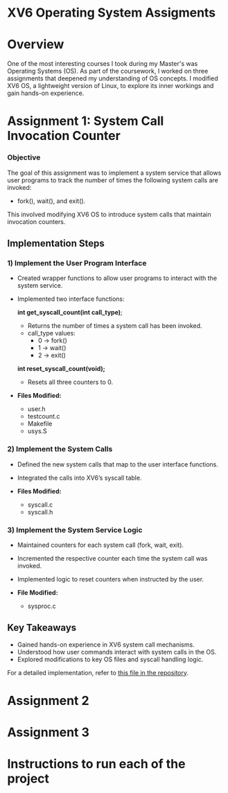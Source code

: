 # XV6 Operating System Assigments

# Overview
One of the most interesting courses I took during my Master's was Operating Systems (OS). As part of the coursework, I worked on three assignments that deepened my understanding of OS concepts. I modified XV6 OS, a lightweight version of Linux, to explore its inner workings and gain hands-on experience. 

# **Assignment 1: System Call Invocation Counter**  

### **Objective**  
The goal of this assignment was to implement a system service that allows user programs to track the number of times the following system calls are invoked:  
- fork(), wait(), and exit().  

This involved modifying XV6 OS to introduce system calls that maintain invocation counters.  

## **Implementation Steps**  

### **1) Implement the User Program Interface**  
- Created wrapper functions to allow user programs to interact with the system service.  
- Implemented two interface functions:  

  **int get_syscall_count(int call_type)**;
  - Returns the number of times a system call has been invoked.  
  - call_type values:  
    - 0 → fork()  
    - 1 → wait()  
    - 2 → exit()  

  **int reset_syscall_count(void);**
  - Resets all three counters to 0.  

- **Files Modified:**  
  - user.h
  - testcount.c
  - Makefile
  - usys.S

### **2) Implement the System Calls**  
- Defined the new system calls that map to the user interface functions.  
- Integrated the calls into XV6’s syscall table.  

- **Files Modified:**  
  - syscall.c  
  - syscall.h

### **3) Implement the System Service Logic**  
- Maintained counters for each system call (fork, wait, exit).  
- Incremented the respective counter each time the system call was invoked.  
- Implemented logic to reset counters when instructed by the user.  

- **File Modified:**  
  - sysproc.c 

## **Key Takeaways**  
- Gained hands-on experience in XV6 system call mechanisms.  
- Understood how user commands interact with system calls in the OS.  
- Explored modifications to key OS files and syscall handling logic.  

For a detailed implementation, refer to [this file in the repository](./OS_Assignment_SharedMemoryPages/xv6-syscall-mechanisms).  


# Assignment 2




# Assignment 3


# Instructions to run each of the project


